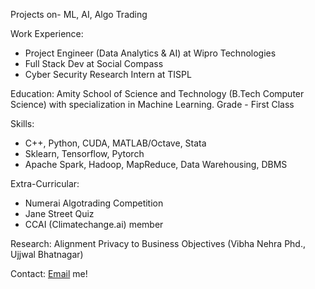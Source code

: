 


Projects on- ML, AI, Algo Trading

Work Experience:
- Project Engineer (Data Analytics & AI) at Wipro Technologies
- Full Stack Dev at Social Compass
- Cyber Security Research Intern at TISPL

Education:
Amity School of Science and Technology (B.Tech Computer Science) with specialization in Machine Learning. Grade - First Class

Skills:
- C++, Python, CUDA, MATLAB/Octave, Stata
- Sklearn, Tensorflow, Pytorch
- Apache Spark, Hadoop, MapReduce, Data Warehousing, DBMS

Extra-Curricular:
- Numerai Algotrading Competition
- Jane Street Quiz
- CCAI (Climatechange.ai) member

Research:
Alignment Privacy to Business Objectives (Vibha Nehra Phd., Ujjwal Bhatnagar)

Contact:
[Email](mailto:ujjwalbhatnagar18@gmail.com) me!




